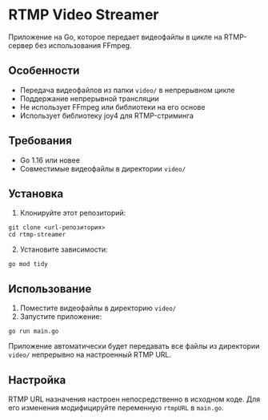 # RTMP Video Streamer

Приложение на Go, которое передает видеофайлы в цикле на RTMP-сервер без использования FFmpeg.

## Особенности

- Передача видеофайлов из папки `video/` в непрерывном цикле
- Поддержание непрерывной трансляции
- Не использует FFmpeg или библиотеки на его основе
- Использует библиотеку joy4 для RTMP-стриминга

## Требования

- Go 1.16 или новее
- Совместимые видеофайлы в директории `video/`

## Установка

1. Клонируйте этот репозиторий:
```
git clone <url-репозитория>
cd rtmp-streamer
```

2. Установите зависимости:
```
go mod tidy
```

## Использование

1. Поместите видеофайлы в директорию `video/`
2. Запустите приложение:
```
go run main.go
```

Приложение автоматически будет передавать все файлы из директории `video/` непрерывно на настроенный RTMP URL.

## Настройка

RTMP URL назначения настроен непосредственно в исходном коде. Для его изменения модифицируйте переменную `rtmpURL` в `main.go`. 